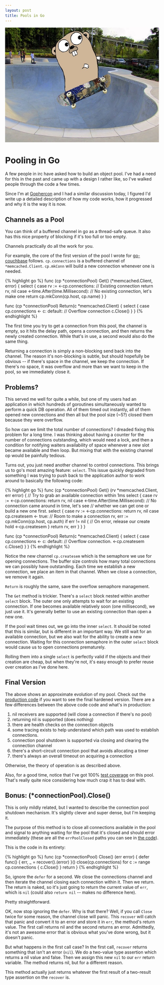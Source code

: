 ```yaml
---
layout: post
title: Pools in Go
---
```


<div>
  <img src="/images/pool.jpg" alt="poolin' gophers"
      title="Gophers in a Pool"
      class="center" width="560" height="374" />
</div>

# Pooling in Go

A few people in irc have asked how to build an object pool.  I've had
a need for this in the past and came up with a design I rather like,
so I've walked people through the code a few times.

Since I'm at [Gophercon][gophercon] and I had a similar discussion
today, I figured I'd write up a detailed description of how my code
works, how it progressed and why it is the way it is now.

## Channels as a Pool

You can think of a buffered channel in go as a thread-safe queue.  It
also has this nice property of blocking if it's too full or too
empty.

Channels practically do all the work for you.

For example, the core of the first version of the pool I wrote for
[go-couchbase][go-couchbase] follows.  `cp.connections` is a buffered
channel of `*memcached.Client`.  `cp.mkConn` will build a new
connection whenever one is needed.

{% highlight go %}
func (cp *connectionPool) Get() (*memcached.Client, error) {
	select {
	case rv := <-cp.connections:
		// Existing connection
		return rv, nil
	case <-time.After(time.Millisecond):
		// No existing connection, let's make one
		return cp.mkConn(cp.host, cp.name)
	}
}

func (cp *connectionPool) Return(c *memcached.Client) {
	select {
	case cp.connections <- c:
	default:
		// Overflow connection
		c.Close()
	}
}
{% endhighlight %}

The first time you try to get a connection from this pool, the channel
is empty, so it hits the delay path, opens a connection, and then
returns the newly created connection.  While that's in use, a second
would also do the same thing.

Returning a connection is simply a non-blocking send back into the
channel.  The reason it's non-blocking is subtle, but should hopefully
be obvious -- if there's space in the channel, we keep the
connection.  If there's no space, it was overflow and more than we
want to keep in the pool, so we immediately close it.

## Problems?

This served me well for quite a while, but one of my users had an
application in which hundreds of goroutines simultaneously wanted to
perform a quick DB operation.  All of them timed out instantly, all of
them opened new connections and then all but the pool size (~5?)
closed them because they were overflow.

So how can we limit the total number of connections?  I dreaded fixing
this problem for a long time.  I was thinking about having a counter
for the number of connections outstanding, which would need a lock,
and then a condition for notifying waiters availability of space
whenever a new slot became available and then loop.  But mixing that
with the existing channel op would be painfully tedious.

Turns out, you just need another channel to control connections.  This
brings us to go's most amazing feature: `select`.  This issue quickly
degraded from something I was trying to push back to the application
author to work around to basically the following code:

{% highlight go %}
func (cp *connectionPool) Get() (rv *memcached.Client, err error) {
	// Try to grab an available connection within 1ms
	select {
	case rv := <-cp.connections:
		return rv, nil
	case <-time.After(time.Millisecond):
		// No connection came around in time, let's see
		// whether we can get one or build a new one first.
		select {
		case rv := <-cp.connections:
			return rv, nil
		case cp.createsem <- true:
			// Room to make a connection
			rv, err := cp.mkConn(cp.host, cp.auth)
			if err != nil {
				// On error, release our create hold
				<-cp.createsem
			}
			return rv, err
		}
	}
}


func (cp *connectionPool) Return(c *memcached.Client) {
	select {
	case cp.connections <- c:
	default:
		// Overflow connection.
		<-cp.createsem
		c.Close()
	}
}
{% endhighlight %}

Notice the new channel `cp.createsem` which is the semaphore we use
for opening connections.  The buffer size controls how many total
connections we can possibly have outstanding.  Each time we establish
a new connection, we place an item in that channel.  When we close a
connection, we remove it again.

`Return` is roughly the same, save the overflow semaphore management.

The `Get` method is trickier.  There's a `select` block nested within
another `select` block.  The outer one only attempts to wait for an
existing connection.  If one becomes available relatively soon (one
millisecond), we just use it.  It's generally better to use an
existing connection than open a new one.

If the pool wait times out, we go into the inner `select`.  It should
be noted that this is similar, but is different in an important way.
We still wait for an available connection, but we also wait for the
ability to create a new connection.  Waiting for this connection
semaphore in the outer `select` block would cause us to open
connections prematurely.

Rolling them into a single `select` is perfectly valid if the objects
and their creation are cheap, but when they're not, it's easy enough
to prefer reuse over creation as I've done here.

## Final Version

The above shows an approximate evolution of my pool.  Check out the
[production code][current] if you want to see the final hardened
version.  There are a few differences between the above code code and
what's in production:

1. nil receivers are supported (will close a connection if there's no pool)
2. returning nil is supported (does nothing)
3. there are health checks on the connection objects
4. some tracing exists to help understand which path was used to
   establish connections.
5. connection pool shutdown is supported via closing and clearing the
   connection channel
6. there's a short-circuit connection pool that avoids allocating a
   timer
7. there's always an overall timeout on acquiring a connection

Otherwise, the theory of operation is as described above.

Also, for a good time, notice that I've got 100% [test coverage][test]
on this pool.  That's really quite nice considering how much crap it
has to deal with.

## Bonus:  (*connectionPool).Close()

This is only mildly related, but I wanted to describe the connection
pool shutdown mechanism.  It's slightly clever and super dense, but
I'm keeping it.

The purpose of this method is to close all connections available in
the pool and signal to anything waiting for the pool that it's closed
and should error immediately (these are all the `errPoolClosed` paths
you can see in [the code][current]).

This is the code in its entirety:

{% highlight go %}
func (cp *connectionPool) Close() (err error) {
	defer func() { err, _ = recover().(error) }()
	close(cp.connections)
	for c := range cp.connections {
		c.Close()
	}
	return
}
{% endhighlight %}

So, ignore the `defer` for a second.  We close the connections channel
and then iterate the channel closing each connection within it.  Then
we return.  The return is naked, so it's just going to return the
current value of `err`, which is `nil` (could also `return nil` --
makes no difference here).

Pretty straightforward.

OK, now stop ignoring the `defer`.  Why is that there?  Well, if you
call `Close` twice for some reason, the channel close will panic.
This `recover` will catch that panic and convert it to an error and
store it in `err`, the method's return value.  The first call
returns nil and the second returns an error.  Admittedly, it's not an
awesome error that is obvious what you've done wrong, but it doesn't
panic.

But what happens in the first call case?  In the first call, `recover`
returns something that isn't an error (`nil`).  We do a two-value type
assertion which returns a nil value and false.  Then we assign this
new `nil` to our `err` return variable.  The method returns nil, but
for a different reason.

This method actually just returns whatever the first result of a
two-result type assertion on the `recover` is.

[go-couchbase]: https://github.com/couchbaselabs/go-couchbase
[current]: https://github.com/couchbaselabs/go-couchbase/blob/master/conn_pool.go
[test]: https://github.com/couchbaselabs/go-couchbase/blob/master/conn_pool_test.go
[gophercon]: http://www.gophercon.com/
